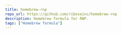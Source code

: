 ```yaml
---
title: homebrew-rnp
repo_url: https://github.com/riboseinc/homebrew-rnp
description: Homebrew formula for RNP.
tags: ["Homebrew formula"]
---
```

